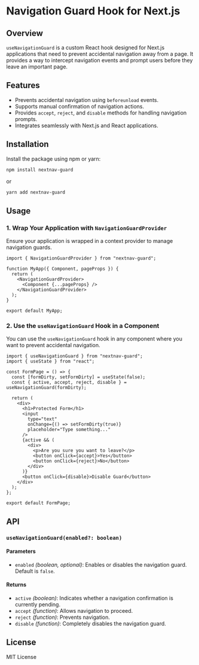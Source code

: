 # Navigation Guard Hook for Next.js

## Overview

`useNavigationGuard` is a custom React hook designed for Next.js applications that need to prevent accidental navigation away from a page. It provides a way to intercept navigation events and prompt users before they leave an important page.

## Features

- Prevents accidental navigation using `beforeunload` events.
- Supports manual confirmation of navigation actions.
- Provides `accept`, `reject`, and `disable` methods for handling navigation prompts.
- Integrates seamlessly with Next.js and React applications.

## Installation

Install the package using npm or yarn:

```sh
npm install nextnav-guard
```

or

```sh
yarn add nextnav-guard
```

## Usage

### 1. Wrap Your Application with `NavigationGuardProvider`

Ensure your application is wrapped in a context provider to manage navigation guards.

```tsx
import { NavigationGuardProvider } from "nextnav-guard";

function MyApp({ Component, pageProps }) {
  return (
    <NavigationGuardProvider>
      <Component {...pageProps} />
    </NavigationGuardProvider>
  );
}

export default MyApp;
```

### 2. Use the `useNavigationGuard` Hook in a Component

You can use the `useNavigationGuard` hook in any component where you want to prevent accidental navigation.

```tsx
import { useNavigationGuard } from "nextnav-guard";
import { useState } from "react";

const FormPage = () => {
  const [formDirty, setFormDirty] = useState(false);
  const { active, accept, reject, disable } = useNavigationGuard(formDirty);

  return (
    <div>
      <h1>Protected Form</h1>
      <input
        type="text"
        onChange={() => setFormDirty(true)}
        placeholder="Type something..."
      />
      {active && (
        <div>
          <p>Are you sure you want to leave?</p>
          <button onClick={accept}>Yes</button>
          <button onClick={reject}>No</button>
        </div>
      )}
      <button onClick={disable}>Disable Guard</button>
    </div>
  );
};

export default FormPage;
```

## API

### `useNavigationGuard(enabled?: boolean)`

#### Parameters

- `enabled` *(boolean, optional)*: Enables or disables the navigation guard. Default is `false`.

#### Returns

- `active` *(boolean)*: Indicates whether a navigation confirmation is currently pending.
- `accept` *(function)*: Allows navigation to proceed.
- `reject` *(function)*: Prevents navigation.
- `disable` *(function)*: Completely disables the navigation guard.

## License

MIT License

